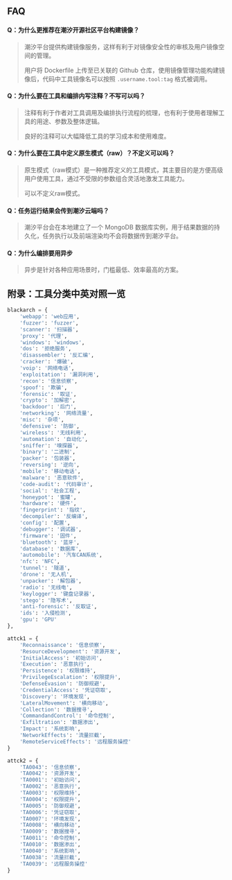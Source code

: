 ## FAQ

#### Q：为什么更推荐在潮汐开源社区平台构建镜像？

> 潮汐平台提供构建镜像服务，这样有利于对镜像安全性的审核及用户镜像空间的管理。
>
> 用户将 Dockerfile 上传至已关联的 Github 仓库，使用镜像管理功能构建镜像后，代码中工具镜像名可以按照 `.username.tool:tag` 格式被调用。

#### Q：为什么要在工具和编排内写注释？不写可以吗？

> 注释有利于作者对工具调用及编排执行流程的梳理，也有利于使用者理解工具的用途、参数及整体逻辑。
>
> 良好的注释可以大幅降低工具的学习成本和使用难度。

#### Q：为什么要在工具中定义原生模式（raw）？不定义可以吗？

> 原生模式（raw模式）是一种推荐定义的工具模式，其主要目的是方便高级用户使用工具，通过不受限的参数组合灵活地激发工具能力。
>
> 可以不定义raw模式。

#### Q：任务运行结果会传到潮汐云端吗？

> 潮汐平台会在本地建立了一个 MongoDB 数据库实例，用于结果数据的持久化，任务执行以及前端渲染均不会将数据传到潮汐平台。

#### Q：为什么编排要用异步

> 异步是针对各种应用场景时，门槛最低、效率最高的方案。

## 附录：工具分类中英对照一览

```python
blackarch = {
    'webapp': 'web应用',
    'fuzzer': 'fuzzer',
    'scanner': '扫描器',
    'proxy': '代理',
    'windows': 'windows',
    'dos': '拒绝服务',
    'disassembler': '反汇编',
    'cracker': '爆破',
    'voip': '网络电话',
    'exploitation': '漏洞利用',
    'recon': '信息侦察',
    'spoof': '欺骗',
    'forensic': '取证',
    'crypto': '加解密',
    'backdoor': '后门',
    'networking': '网络流量',
    'misc': '杂项',
    'defensive': '防御',
    'wireless': '无线利用',
    'automation': '自动化',
    'sniffer': '嗅探器',
    'binary': '二进制',
    'packer': '包装器',
    'reversing': '逆向',
    'mobile': '移动电话',
    'malware': '恶意软件',
    'code-audit': '代码审计',
    'social': '社会工程',
    'honeypot': '蜜罐',
    'hardware': '硬件',
    'fingerprint': '指纹',
    'decompiler': '反编译',
    'config': '配置',
    'debugger': '调试器',
    'firmware': '固件',
    'bluetooth': '蓝牙',
    'database': '数据库',
    'automobile': '汽车CAN系统',
    'nfc': 'NFC',
    'tunnel': '隧道',
    'drone': '无人机',
    'unpacker': '解包器',
    'radio': '无线电',
    'keylogger': '键盘记录器',
    'stego': '隐写术',
    'anti-forensic': '反取证',
    'ids': '入侵检测',
    'gpu': 'GPU'
},

attck1 = {
    'Reconnaissance': '信息侦察',
    'ResourceDevelopment': '资源开发',
    'InitialAccess': '初始访问',
    'Execution': '恶意执行',
    'Persistence': '权限维持',
    'PrivilegeEscalation': '权限提升',
    'DefenseEvasion': '防御规避',
    'CredentialAccess': '凭证窃取',
    'Discovery': '环境发现',
    'LateralMovement': '横向移动',
    'Collection': '数据搜寻',
    'CommandandControl': '命令控制',
    'Exfiltration': '数据渗出',
    'Impact': '系统影响',
    'NetworkEffects': '流量拦截',
    'RemoteServiceEffects': '远程服务操控'
}

attck2 = {
    'TA0043': '信息侦察',
    'TA0042': '资源开发',
    'TA0001': '初始访问',
    'TA0002': '恶意执行',
    'TA0003': '权限维持',
    'TA0004': '权限提升',
    'TA0005': '防御规避',
    'TA0006': '凭证窃取',
    'TA0007': '环境发现',
    'TA0008': '横向移动',
    'TA0009': '数据搜寻',
    'TA0011': '命令控制',
    'TA0010': '数据渗出',
    'TA0040': '系统影响',
    'TA0038': '流量拦截',
    'TA0039': '远程服务操控'
}
```
